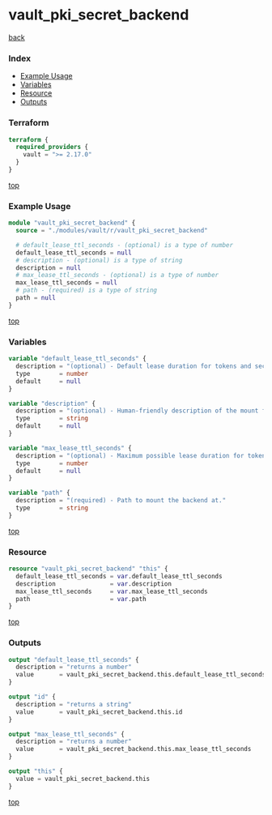 # vault_pki_secret_backend

[back](../vault.md)

### Index

- [Example Usage](#example-usage)
- [Variables](#variables)
- [Resource](#resource)
- [Outputs](#outputs)

### Terraform

```terraform
terraform {
  required_providers {
    vault = ">= 2.17.0"
  }
}
```

[top](#index)

### Example Usage

```terraform
module "vault_pki_secret_backend" {
  source = "./modules/vault/r/vault_pki_secret_backend"

  # default_lease_ttl_seconds - (optional) is a type of number
  default_lease_ttl_seconds = null
  # description - (optional) is a type of string
  description = null
  # max_lease_ttl_seconds - (optional) is a type of number
  max_lease_ttl_seconds = null
  # path - (required) is a type of string
  path = null
}
```

[top](#index)

### Variables

```terraform
variable "default_lease_ttl_seconds" {
  description = "(optional) - Default lease duration for tokens and secrets in seconds"
  type        = number
  default     = null
}

variable "description" {
  description = "(optional) - Human-friendly description of the mount for the backend."
  type        = string
  default     = null
}

variable "max_lease_ttl_seconds" {
  description = "(optional) - Maximum possible lease duration for tokens and secrets in seconds"
  type        = number
  default     = null
}

variable "path" {
  description = "(required) - Path to mount the backend at."
  type        = string
}
```

[top](#index)

### Resource

```terraform
resource "vault_pki_secret_backend" "this" {
  default_lease_ttl_seconds = var.default_lease_ttl_seconds
  description               = var.description
  max_lease_ttl_seconds     = var.max_lease_ttl_seconds
  path                      = var.path
}
```

[top](#index)

### Outputs

```terraform
output "default_lease_ttl_seconds" {
  description = "returns a number"
  value       = vault_pki_secret_backend.this.default_lease_ttl_seconds
}

output "id" {
  description = "returns a string"
  value       = vault_pki_secret_backend.this.id
}

output "max_lease_ttl_seconds" {
  description = "returns a number"
  value       = vault_pki_secret_backend.this.max_lease_ttl_seconds
}

output "this" {
  value = vault_pki_secret_backend.this
}
```

[top](#index)